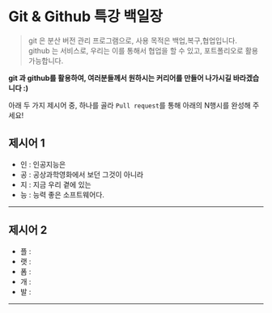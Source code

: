 # Git & Github 특강 백일장

> git 은 분산 버전 관리 프로그램으로, 사용 목적은 백업,복구,협업입니다.   
> github 는 서비스로, 우리는 이를 통해서 협업을 할 수 있고, 포트폴리오로 활용 가능합니다.

**git 과 github를 활용하여, 여러분들께서 원하시는 커리어를 만들어 나가시길 바라겠습니다 :)**

아래 두 가지 제시어 중, 하나를 골라 `Pull request`를 통해 아래의 N행시를 완성해 주세요!

## 제시어 1
- 인 : 인공지능은
- 공 : 공상과학영화에서 보던 그것이 아니라
- 지 : 지금 우리 곁에 있는
- 능 : 능력 좋은 소프트웨어다.

---
## 제시어 2
- 플 : 
- 랫 :
- 폼 :
- 개 :
- 발 :

---
